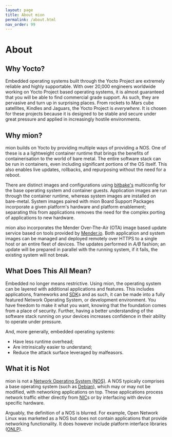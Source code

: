 ```yaml
---
layout: page
title: About mion
permalink: /about.html
nav_order: 99
---
```


About
=====

Why Yocto?
----------
Embedded operating systems built through the Yocto Project are extremely 
reliable and highly supportable. With over 20,000 engineers worldwide working on
Yocto Project based operating systems, it is almost guaranteed that you will be
able to find commercial grade support. As such, they are pervasive and turn up
in surprising places. From rockets to Mars cube satellites, Kindles and Jaguars,
the Yocto Project is _everywhere_. It is chosen for these projects because it is
designed to be stable and secure under great pressure and applied in
increasingly hostile environments.



Why mion?
---------
mion builds on Yocto by providing multiple ways of providing a NOS. One of these
is a a lightweight container runtime that brings the benefits of 
containerisation to the world of bare metal. The entire software stack can be
run in containers, even including significant portions of the OS itself. This
also enables live updates, rollbacks, and repurposing without the need for a
reboot.
  
There are distinct images and configurations using [bitbake's][bitbake] multiconfig for the
base operating system and container guests. Application images are run through
the container runtime, whereas system images are installed on bare-metal.
System images paired with mion Board Support Packages incorporate a given
platform's hardware and platform enablement; separating this from applications
removes the need for the complex porting of applications to new hardware.

mion also incorporates the Mender Over-The-Air (OTA) image based update service
based on tools provided by [Mender.io](https://mender.io/). Both application and
system images can be managed and deployed remotely over HTTPS to a single host
or an entire fleet of devices. The updates performed in _A/B_ fashion; an update
will be prepared in parallel with the running system, if it fails, the existing
system will not break.



What Does This All Mean?
------------------------
Embedded no longer means restrictive. Using mion, the operating system can be
layered with additional applications and features. This includes applications,
frameworks and [SDK][sdk]s and as such, it can be made into a fully featured
Network Operating System, or development environment. You have freedom to make
it what you want, knowing that the foundation comes from a place of security.
Further, having a better understanding of the software stack running on your
devices increases confidence in their ability to operate under pressure.

And, more generally, embedded operating systems:
- Have less runtime overhead;
- Are intrinsically easier to understand;
- Reduce the attack surface leveraged by malfeasors.



What it is Not
--------------
mion is not a [Network Operating System (NOS)][nos-wiki]. A NOS typically 
comprises a base operating system (such as [Debian][debian]), which may or may
not be modified, with networking applications on top. These applications process
network traffic either directly from [NIC][nic]s or by interfacing with device
specific hardware.

Arguably, the definition of a NOS is blurred. For example, Open Network Linux
was marketed as a NOS but does not contain applications that provide networking
functionality. It does however include platform interface libraries 
([ONLP][onlp-api]).

[bitbake]: https://www.yoctoproject.org/docs/3.1.2/bitbake-user-manual/bitbake-user-manual.html "Bitbake user manual"
[nos-wiki]: https://en.wikipedia.org/wiki/Network_operating_system "Wikipedia: Network Operating System"
[debian]: https://www.debian.org/ "Debian: The universal operating system"
[nic]: https://en.wikipedia.org/wiki/Network_interface_controller "Wikipedia: Network interface controller"
[sdk]: https://en.wikipedia.org/wiki/Software_development_kit "Software development kit"
[onlp-api]: http://opencomputeproject.github.io/OpenNetworkLinux/onlp/applications/ "ONLP APIs for Applications"
